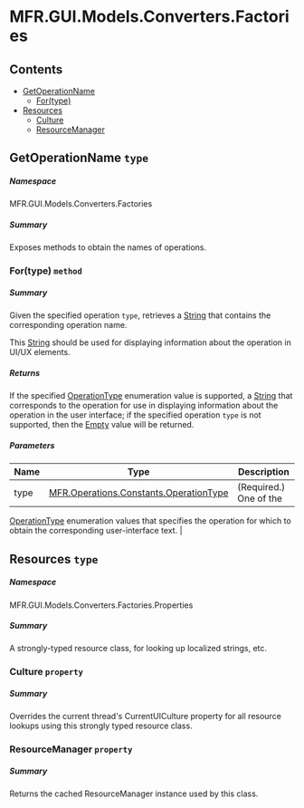 <a name='assembly'></a>
# MFR.GUI.Models.Converters.Factories

## Contents

- [GetOperationName](#T-MFR-GUI-Models-Converters-Factories-GetOperationName 'MFR.GUI.Models.Converters.Factories.GetOperationName')
  - [For(type)](#M-MFR-GUI-Models-Converters-Factories-GetOperationName-For-MFR-Operations-Constants-OperationType- 'MFR.GUI.Models.Converters.Factories.GetOperationName.For(MFR.Operations.Constants.OperationType)')
- [Resources](#T-MFR-GUI-Models-Converters-Factories-Properties-Resources 'MFR.GUI.Models.Converters.Factories.Properties.Resources')
  - [Culture](#P-MFR-GUI-Models-Converters-Factories-Properties-Resources-Culture 'MFR.GUI.Models.Converters.Factories.Properties.Resources.Culture')
  - [ResourceManager](#P-MFR-GUI-Models-Converters-Factories-Properties-Resources-ResourceManager 'MFR.GUI.Models.Converters.Factories.Properties.Resources.ResourceManager')

<a name='T-MFR-GUI-Models-Converters-Factories-GetOperationName'></a>
## GetOperationName `type`

##### Namespace

MFR.GUI.Models.Converters.Factories

##### Summary

Exposes methods to obtain the names of operations.

<a name='M-MFR-GUI-Models-Converters-Factories-GetOperationName-For-MFR-Operations-Constants-OperationType-'></a>
### For(type) `method`

##### Summary

Given the specified operation `type`, retrieves a
[String](http://msdn.microsoft.com/query/dev14.query?appId=Dev14IDEF1&l=EN-US&k=k:System.String 'System.String') that contains the corresponding operation name.



This [String](http://msdn.microsoft.com/query/dev14.query?appId=Dev14IDEF1&l=EN-US&k=k:System.String 'System.String') should be used for displaying information
about the operation in UI/UX elements.

##### Returns

If the specified
[OperationType](#T-MFR-Operations-Constants-OperationType 'MFR.Operations.Constants.OperationType') enumeration value is
supported, a [String](http://msdn.microsoft.com/query/dev14.query?appId=Dev14IDEF1&l=EN-US&k=k:System.String 'System.String') that corresponds to the operation
for use in displaying information about the operation in the user interface; if
the specified operation `type` is not supported, then the
[Empty](http://msdn.microsoft.com/query/dev14.query?appId=Dev14IDEF1&l=EN-US&k=k:System.String.Empty 'System.String.Empty') value will be returned.

##### Parameters

| Name | Type | Description |
| ---- | ---- | ----------- |
| type | [MFR.Operations.Constants.OperationType](#T-MFR-Operations-Constants-OperationType 'MFR.Operations.Constants.OperationType') | (Required.) One of the
[OperationType](#T-MFR-Operations-Constants-OperationType 'MFR.Operations.Constants.OperationType') enumeration values that
specifies the operation for which to obtain the corresponding user-interface
text. |

<a name='T-MFR-GUI-Models-Converters-Factories-Properties-Resources'></a>
## Resources `type`

##### Namespace

MFR.GUI.Models.Converters.Factories.Properties

##### Summary

A strongly-typed resource class, for looking up localized strings, etc.

<a name='P-MFR-GUI-Models-Converters-Factories-Properties-Resources-Culture'></a>
### Culture `property`

##### Summary

Overrides the current thread's CurrentUICulture property for all
  resource lookups using this strongly typed resource class.

<a name='P-MFR-GUI-Models-Converters-Factories-Properties-Resources-ResourceManager'></a>
### ResourceManager `property`

##### Summary

Returns the cached ResourceManager instance used by this class.
